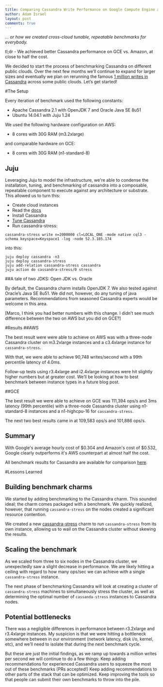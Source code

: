 ```yaml
---
title: Comparing Cassandra Write Performance on Google Compute Engine and AWS
author: Adam Israel
layout: post
comments: true
---
```


*... or how we created cross-cloud tunable, repeatable benchmarks for everybody.*

tl;dr - We achieved better Cassandra performance on GCE vs. Amazon, at close to half the cost.

We decided to start the process of benchmarking Cassandra on different public clouds. Over the next few months we’ll continue to expand for larger sizes and eventually we plan on rerunning the famous [1 million writes in Cassandra](http://googlecloudplatform.blogspot.com/2014/03/cassandra-hits-one-million-writes-per-second-on-google-compute-engine.html) across some public clouds. Let’s get started!

#The Setup

Every iteration of benchmark used the following constants:

- Apache Cassandra 2.1 with OpenJDK 7 and Oracle Java SE 8u51
- Ubuntu 14.04.1 with Juju 1.24

We used the following hardware configuration on AWS:

- 8 cores with 30G RAM (m3.2xlarge)

and comparable hardware on GCE:

- 8 cores with 30G RAM (n1-standard-8)

## Juju
Leveraging Juju to model the infrastructure, we're able to condense the installation, tuning, and benchmarking of cassandra into a composable, repeatable component to execute against any architecture or substrate. This allowed us to turn this:

- Create cloud instances
- Read the [docs](https://wiki.apache.org/cassandra/GettingStarted)
- Install Cassandra
- [Tune Cassandra](http://wiki.apache.org/cassandra/PerformanceTuning)
- Run cassandra-stress:
```
cassandra-stress write n=2000000 cl=LOCAL_ONE -mode native cql3 -schema keyspace=Keyspace1 -log -node 52.3.185.174
```

into this:

```
juju deploy cassandra -n3
juju deploy cassandra-stress
juju add-relation cassandra-stress cassandra
juju action do cassandra-stress/0 stress
```

##A tale of two JDKS: Open JDK vs. Oracle

By default, the Cassandra charm installs OpenJDK 7. We also tested against Oracle’s Java SE 8u51. We did not, however, do any tuning of java parameters. Recommendations from seasoned Cassandra experts would be welcome in this area.

[Marco, I think you had better numbers with this change. I didn’t see much difference between the two on AWS but you did on GCE?]


#Results
##AWS

The best result were were able to achieve on AWS was with a three-node Cassandra cluster on m3.2xlarge instances and a c3.4xlarge instance for `cassandra-stress`.

With that, we were able to achieve 90,748 writes/second with a 99th percentile latency of 4.0ms.

Follow-up tests using r3.4xlarge and i2.4xlarge instances were hit slightly higher numbers but at greater cost. We’ll be looking at how to best benchmark between instance types in a future blog post.

##GCE

The best result we were able to achieve on GCE was 111,394 ops/s and 3ms latency (99th percentile) with a three-node Cassandra cluster using n1-standard-8 instances and a n1-highcpu-16 for `cassandra-stress`.

The next two best results came in at 109,583 ops/s and 101,886 ops/s.

## Summary

With Google's average hourly cost of $0.304 and Amazon's cost of $0.532, Google clearly outperforms it's AWS counterpart at almost half the cost.

All benchmark results for Cassandra are available for comparison [here](http://cloud-benchmarks.org/services/cassandra).

#Lessons Learned

## Building benchmark charms
We started by adding benchmarking to the Cassandra charm. This sounded ideal; the charm comes packaged with a benchmark. We quickly realized, however, that running `cassandra-stress` on the nodes created a significant resource contention.

We created a new [cassandra-stress](https://jujucharms.com/u/marcoceppi/cassandra-stress/trusty/1) charm to run `cassandra-stress` from its own instance, allowing us to wail on the Cassandra cluster without skewing the results.

## Scaling the benchmark
As we scaled from three to six nodes in the Cassandra cluster, we unexpectedly saw a slight decrease in performance. We are likely hitting a ceiling with regard to how many ops/sec we can achieve with a single `cassandra-stress` instance.

The next phase of benchmarking Cassandra will look at creating a cluster of `cassandra-stress` machines to simultaneously stress the cluster, as well as determining the optimal number of `cassanda-stress` instances to Cassandra nodes.

## Potential bottlenecks
There was a negligible differences in performance between r3.2xlarge and r3.4xlarge instances. My suspicion is that we were hitting a bottleneck somewhere between in our environment (network latency, disk i/o, kernel, etc), and we’ll need to isolate that during the next benchmark cycle.



But these are just the initial findings, as we ramp up towards a million writes per second we will continue to do a few things:
Keep adding recommendations for experienced Cassandra users to squeeze the most out of these benchmarks (PRs accepted!)
Keep adding recommendations to other parts of the stack that can be optimized.
Keep improving the tools so that people can submit their own benchmarks to throw into the pile.

